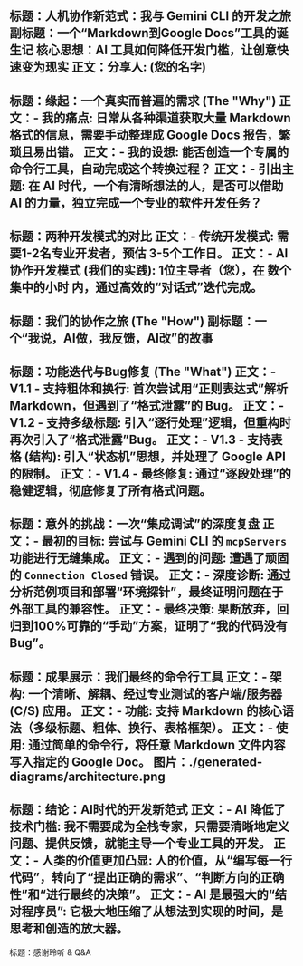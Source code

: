 标题：人机协作新范式：我与 Gemini CLI 的开发之旅
副标题：一个“Markdown到Google Docs”工具的诞生记
核心思想：AI 工具如何降低开发门槛，让创意快速变为现实
正文：分享人: (您的名字)
---
标题：缘起：一个真实而普遍的需求 (The "Why")
正文：- **我的痛点**: 日常从各种渠道获取大量 Markdown 格式的信息，需要手动整理成 Google Docs 报告，繁琐且易出错。
正文：- **我的设想**: 能否创造一个专属的命令行工具，自动完成这个转换过程？
正文：- **引出主题**: 在 AI 时代，一个有清晰想法的人，是否可以借助 AI 的力量，独立完成一个专业的软件开发任务？
---
标题：两种开发模式的对比
正文：- **传统开发模式**: 需要1-2名专业开发者，预估 **3-5个工作日**。
正文：- **AI 协作开发模式 (我们的实践)**: 1位主导者（您），在 **数个集中的小时** 内，通过高效的“对话式”迭代完成。
---
标题：我们的协作之旅 (The "How")
副标题：一个“我说，AI做，我反馈，AI改”的故事
---
标题：功能迭代与Bug修复 (The "What")
正文：- **V1.1 - 支持粗体和换行**: 首次尝试用“正则表达式”解析 Markdown，但遇到了“格式泄露”的 Bug。
正文：- **V1.2 - 支持多级标题**: 引入“逐行处理”逻辑，但重构时再次引入了“格式泄露”Bug。
正文：- **V1.3 - 支持表格 (结构)**: 引入“状态机”思想，并处理了 Google API 的限制。
正文：- **V1.4 - 最终修复**: 通过“逐段处理”的稳健逻辑，彻底修复了所有格式问题。
---
标题：意外的挑战：一次“集成调试”的深度复盘
正文：- **最初的目标**: 尝试与 Gemini CLI 的 `mcpServers` 功能进行无缝集成。
正文：- **遇到的问题**: 遭遇了顽固的 `Connection Closed` 错误。
正文：- **深度诊断**: 通过分析范例项目和部署“环境探针”，最终证明问题在于外部工具的兼容性。
正文：- **最终决策**: **果断放弃**，回归到100%可靠的“手动”方案，证明了“我的代码没有 Bug”。
---
标题：成果展示：我们最终的命令行工具
正文：- **架构**: 一个清晰、解耦、经过专业测试的**客户端/服务器 (C/S) 应用**。
正文：- **功能**: 支持 Markdown 的核心语法（多级标题、粗体、换行、表格框架）。
正文：- **使用**: 通过简单的命令行，将任意 Markdown 文件内容写入指定的 Google Doc。
图片：./generated-diagrams/architecture.png
---
标题：结论：AI时代的开发新范式
正文：- **AI 降低了技术门槛**: 我不需要成为全栈专家，只需要清晰地定义问题、提供反馈，就能主导一个专业工具的开发。
正文：- **人类的价值更加凸显**: 人的价值，从“编写每一行代码”，转向了“提出正确的需求”、“判断方向的正确性”和“进行最终的决策”。
正文：- **AI 是最强大的“结对程序员”**: 它极大地压缩了从想法到实现的时间，是思考和创造的放大器。
---
标题：感谢聆听 & Q&A
